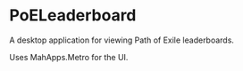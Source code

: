 # PoELeaderboard
A desktop application for viewing Path of Exile leaderboards.

Uses MahApps.Metro for the UI.
